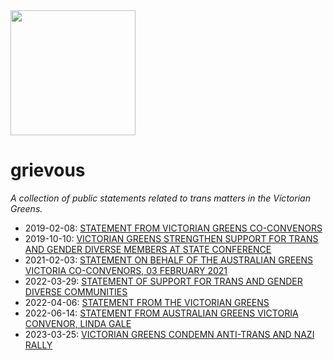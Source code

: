 <img width="200" src="https://user-images.githubusercontent.com/834880/229297639-5b77831f-85b0-4f5b-9384-d6b631444e1c.png" /> 

# grievous
_A collection of public statements related to trans matters in the Victorian Greens._

* 2019-02-08: [STATEMENT FROM VICTORIAN GREENS CO-CONVENORS](https://greens.org.au/vic/news/statement-victorian-greens-co-convenors)
* 2019-10-10: [VICTORIAN GREENS STRENGTHEN SUPPORT FOR TRANS AND GENDER DIVERSE MEMBERS AT STATE CONFERENCE](https://greens.org.au/vic/news/victorian-greens-strengthen-support-trans-and-gender-diverse-members-state-conference)
* 2021-02-03: [STATEMENT ON BEHALF OF THE AUSTRALIAN GREENS VICTORIA CO-CONVENORS, 03 FEBRUARY 2021](https://greens.org.au/vic/news/statement-behalf-australian-greens-victoria-co-convenors-03-february-2021)
* 2022-03-29: [STATEMENT OF SUPPORT FOR TRANS AND GENDER DIVERSE COMMUNITIES](https://greens.org.au/vic/news/statement-of-support-for-trans-and-gender-diverse-communities)
* 2022-04-06: [STATEMENT FROM THE VICTORIAN GREENS](https://greens.org.au/vic/news/statement-from-the-victorian-greens)
* 2022-06-14: [STATEMENT FROM AUSTRALIAN GREENS VICTORIA CONVENOR, LINDA GALE](https://greens.org.au/vic/news/statement-from-australian-greens-victoria-convenor-linda-gale)
* 2023-03-25: [VICTORIAN GREENS CONDEMN ANTI-TRANS AND NAZI RALLY](https://greens.org.au/vic/news/victorian-greens-condemn-anti-trans-and-nazi-rally)
